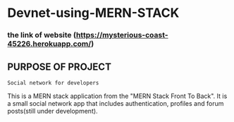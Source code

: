 # Devnet-using-MERN-STACK

### the link of website (https://mysterious-coast-45226.herokuapp.com/)


## PURPOSE OF PROJECT

    Social network for developers

This is a MERN stack application from the "MERN Stack Front To Back". It is a small social network app that includes authentication, profiles and forum posts(still under development).

